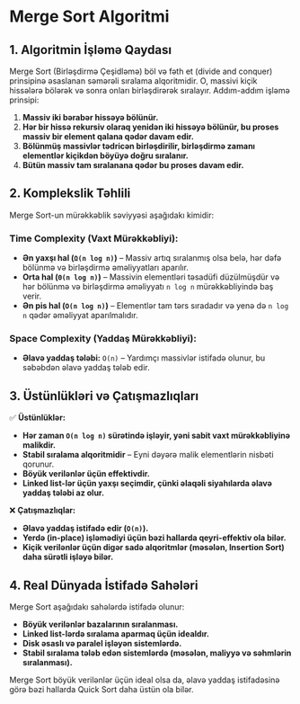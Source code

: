 # **Merge Sort Algoritmi**

## **1. Algoritmin İşləmə Qaydası**
Merge Sort (Birləşdirmə Çeşidləmə) böl və fəth et (divide and conquer) prinsipinə əsaslanan səmərəli sıralama alqoritmidir. O, massivi kiçik hissələrə bölərək və sonra onları birləşdirərək sıralayır. Addım-addım işləmə prinsipi:

1. **Massiv iki bərabər hissəyə bölünür.**
2. **Hər bir hissə rekursiv olaraq yenidən iki hissəyə bölünür, bu proses massiv bir element qalana qədər davam edir.**
3. **Bölünmüş massivlər tədricən birləşdirilir, birləşdirmə zamanı elementlər kiçikdən böyüyə doğru sıralanır.**
4. **Bütün massiv tam sıralanana qədər bu proses davam edir.**

## **2. Komplekslik Təhlili**
Merge Sort-un mürəkkəblik səviyyəsi aşağıdakı kimidir:

### **Time Complexity (Vaxt Mürəkkəbliyi):**
- **Ən yaxşı hal (`Ω(n log n)`)** – Massiv artıq sıralanmış olsa belə, hər dəfə bölünmə və birləşdirmə əməliyyatları aparılır.
- **Orta hal (`Θ(n log n)`)** – Massivin elementləri təsadüfi düzülmüşdür və hər bölünmə və birləşdirmə əməliyyatı `n log n` mürəkkəbliyində baş verir.
- **Ən pis hal (`O(n log n)`)** – Elementlər tam tərs sıradadır və yenə də `n log n` qədər əməliyyat aparılmalıdır.

### **Space Complexity (Yaddaş Mürəkkəbliyi):**
- **Əlavə yaddaş tələbi:** `O(n)` – Yardımçı massivlər istifadə olunur, bu səbəbdən əlavə yaddaş tələb edir.

## **3. Üstünlükləri və Çatışmazlıqları**
✅ **Üstünlüklər:**
- **Hər zaman `O(n log n)` sürətində işləyir, yəni sabit vaxt mürəkkəbliyinə malikdir.**
- **Stabil sıralama alqoritmidir** – Eyni dəyərə malik elementlərin nisbəti qorunur.
- **Böyük verilənlər üçün effektivdir.**
- **Linked list-lər üçün yaxşı seçimdir, çünki əlaqəli siyahılarda əlavə yaddaş tələbi az olur.**

❌ **Çatışmazlıqlar:**
- **Əlavə yaddaş istifadə edir (`O(n)`).**
- **Yerdə (in-place) işləmədiyi üçün bəzi hallarda qeyri-effektiv ola bilər.**
- **Kiçik verilənlər üçün digər sadə alqoritmlər (məsələn, Insertion Sort) daha sürətli işləyə bilər.**

## **4. Real Dünyada İstifadə Sahələri**
Merge Sort aşağıdakı sahələrdə istifadə olunur:
- **Böyük verilənlər bazalarının sıralanması.**
- **Linked list-lərdə sıralama aparmaq üçün idealdır.**
- **Disk əsaslı və paralel işləyən sistemlərdə.**
- **Stabil sıralama tələb edən sistemlərdə (məsələn, maliyyə və səhmlərin sıralanması).**

Merge Sort böyük verilənlər üçün ideal olsa da, əlavə yaddaş istifadəsinə görə bəzi hallarda Quick Sort daha üstün ola bilər.

